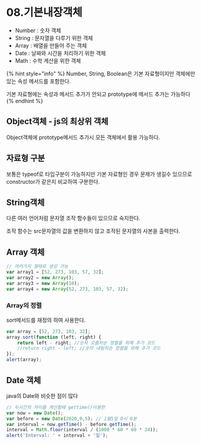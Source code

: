 # 08.기본내장객체

* Number : 숫자 객체
* String : 문자열을 다루기 위한 객체
* Array : 배열을 만들어 주는 객체
* Date : 날짜와 시간을 처리하기 위한 객체
* Math : 수학 계산을 위한 객체

{% hint style="info" %}
Number, String, Boolean은 기본 자료형이지만 객체에만 있는 속성 메서드를 포함한다. 

기본 자료형에는 속성과 메서드 추가가 안되고 prototype에 메서드 추가는 가능하다
{% endhint %}

## Object객체 - js의 최상위 객체

Object객체에 prototype메서드 추가시 모든 객체에서 활용 가능하다.

## 자료형 구분

보통은 typeof로 타입구분이 가능하지만 기본 자료형인 경우 문제가 생길수 있으므로 constructor가 같은지 비교하여 구분한다.

## String객체

다른 여러 언어처럼 문자열 조작 함수들이 있으므로 숙지한다.

조작 함수는 src문자열의 값을 변환하지 않고 조작된 문자열의 사본을 출력한다.

## Array 객체

```javascript
// 여러가지 형태로 생성 가능
var array1 = [52, 273, 103, 57, 32];
var array2 = new Array();
var array3 = new Array(10);
var array4 = new Array(52, 273, 103, 57, 32);
```

### Array의 정렬

sort메서드를 재정의 하여 사용한다.

```javascript
var array = [52, 273, 103, 32];
array.sort(function (left, right) {
    return left - right; //숫자 오름차순 정렬을 위해 추가 코드
    //return right - left; //숫자 내림차순 정렬을 위해 추가 코드
});
alert(array);

```

## Date 객체

java의 Date와 비슷한 점이 많다

```javascript
// 두시간의 차이를 계산할때 gettime()이용한
var now = new Date();
var before = new Date(2020,0,5); // 1월5일 0시 0분
var interval = now.getTime() - before.getTime();
interval = Math.floor(interval / (1000 * 60 * 60 * 24));
alert('Interval: ' + interval + '일');
```



